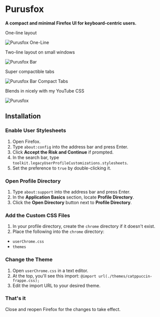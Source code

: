 # Purusfox

**A compact and minimal Firefox UI for keyboard-centric users.**

One-line layout

![Purusfox One-Line](./previews/one-line.avif)

Two-line layout on small windows

![Purusfox Bar](./previews/just-bar.avif)

Super compactible tabs

![Purusfox Bar Compact Tabs](./previews/just-bar-compact-tabs.avif)

Blends in nicely with my YouTube CSS

![Purusfox](./previews/two-line.avif)

## Installation

### Enable User Stylesheets

1. Open Firefox.
2. Type `about:config` into the address bar and press Enter.
3. Click **Accept the Risk and Continue** if prompted.
4. In the search bar, type `toolkit.legacyUserProfileCustomizations.stylesheets`.
5. Set the preference to `true` by double-clicking it.

### Open Profile Directory

1. Type `about:support` into the address bar and press Enter.
2. In the **Application Basics** section, locate **Profile Directory**.
3. Click the **Open Directory** button next to **Profile Directory**.

### Add the Custom CSS Files

1. In your profile directory, create the `chrome` directory if it doesn't exist.
2. Place the following into the `chrome` directory:

* `userChrome.css`
* `themes`

### Change the Theme

1. Open `userChrome.css` in a text editor.
2. At the top, you'll see this import: `@import url(./themes/catppuccin-frappe.css);`
3. Edit the import URL to your desired theme.

### That's it

Close and reopen Firefox for the changes to take effect.
